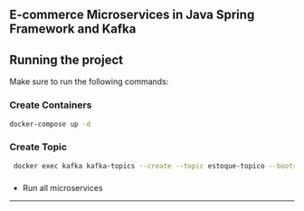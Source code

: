 ## E-commerce Microservices in Java Spring Framework and Kafka 

## Running the project

Make sure to run the following commands:

### Create Containers

```bash
docker-compose up -d
```

### Create Topic
```bash
 docker exec kafka kafka-topics --create --topic estoque-topico --bootstrap-server kafka:9092 --partitions 1 --replication-factor 1
```
###
- Run all microservices

---

